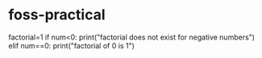 # foss-practical
factorial=1
if num<0:
    print("factorial does not exist for negative numbers")
elif num==0:
    print("factorial of 0 is 1")
